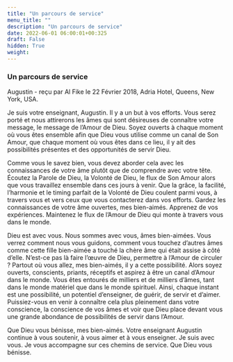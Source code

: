 ```yaml
---
title: "Un parcours de service"
menu_title: ""
description: "Un parcours de service"
date: 2022-06-01 06:00:01+00:325
draft: False
hidden: True
weight:
---
```

### Un parcours de service

Augustin - reçu par Al Fike le 22 Février 2018, Adria Hotel, Queens, New York, USA.

Je suis votre enseignant, Augustin. Il y a un but à vos efforts. Vous serez porté et nous attirerons les âmes qui sont désireuses de connaître votre message, le message de l’Amour de Dieu. Soyez ouverts à chaque moment où vous êtes ensemble afin que Dieu vous utilise comme un canal de Son Amour, que chaque moment où vous êtes dans ce lieu, il y ait des possibilités présentes et des opportunités de servir Dieu.

Comme vous le savez bien, vous devez aborder cela avec les connaissances de votre âme plutôt que de comprendre avec votre tête. Écoutez la Parole de Dieu, la Volonté de Dieu, le flux de Son Amour alors que vous travaillez ensemble dans ces jours à venir. Que la grâce, la facilité, l’harmonie et le timing parfait de la Volonté de Dieu coulent parmi vous, à travers vous et vers ceux que vous contacterez dans vos efforts. Gardez les connaissances de votre âme ouvertes, mes bien-aimés. Apprenez de vos expériences. Maintenez le flux de l’Amour de Dieu qui monte à travers vous dans le monde.

Dieu est avec vous. Nous sommes avec vous, âmes bien-aimées. Vous verrez comment nous vous guidons, comment vous touchez d’autres âmes comme cette fille bien-aimée a touché la chère âme qui était assise à côté d’elle. N’est-ce pas là faire l’œuvre de Dieu, permettre à l’Amour de circuler ? Partout où vous allez, mes bien-aimés, il y a cette possibilité. Alors soyez ouverts, conscients, priants, réceptifs et aspirez à être un canal d’Amour dans le monde. Vous êtes entourés de milliers et de milliers d’âmes, tant dans le monde matériel que dans le monde spirituel. Ainsi, chaque instant est une possibilité, un potentiel d’enseigner, de guérir, de servir et d’aimer. Puissiez-vous en venir à connaître cela plus pleinement dans votre conscience, la conscience de vos âmes et voir que Dieu place devant vous une grande abondance de possibilités de servir dans l’Amour.

Que Dieu vous bénisse, mes bien-aimés. Votre enseignant Augustin continue à vous soutenir, à vous aimer et à vous enseigner. Je suis avec vous. Je vous accompagne sur ces chemins de service. Que Dieu vous bénisse.
